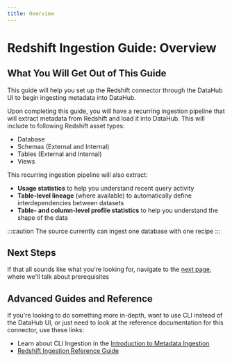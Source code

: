 ```yaml
---
title: Overview
---
```


# Redshift Ingestion Guide: Overview

## What You Will Get Out of This Guide

This guide will help you set up the Redshift connector through the DataHub UI to begin ingesting metadata into DataHub.

Upon completing this guide, you will have a recurring ingestion pipeline that will extract metadata from Redshift and load it into DataHub. This will include to following Redshift asset types:

- Database
- Schemas (External and Internal)
- Tables (External and Internal)
- Views

This recurring ingestion pipeline will also extract:

- **Usage statistics** to help you understand recent query activity
- **Table-level lineage** (where available) to automatically define interdependencies between datasets
- **Table- and column-level profile statistics** to help you understand the shape of the data

:::caution
The source currently can ingest one database with one recipe
:::

## Next Steps

If that all sounds like what you're looking for, navigate to the [next page](setup.md), where we'll talk about prerequisites

## Advanced Guides and Reference

If you're looking to do something more in-depth, want to use CLI instead of the DataHub UI, or just need to look at the reference documentation for this connector, use these links:

- Learn about CLI Ingestion in the [Introduction to Metadata Ingestion](../../../metadata-ingestion/README.md)
- [Redshift Ingestion Reference Guide](https://docs.datahub.com/docs/generated/ingestion/sources/redshift/#module-redshift)
